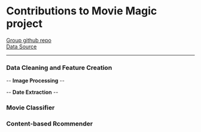 # Contributions to Movie Magic project

[Group github repo](https://github.com/KanikaBhambi/Movie_Recommender)  
[Data Source](https://www.kaggle.com/rounakbanik/the-movies-dataset#movies_metadata.csv)
***

### Data Cleaning and Feature Creation

-- __Image Processing__ --

-- __Date Extraction__ --




### Movie Classifier

### Content-based Rcommender


